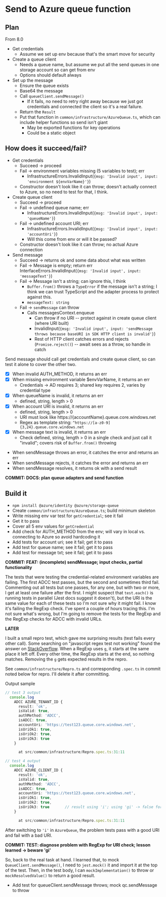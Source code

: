 # Send to Azure queue function

## Plan

From 8.0

-  Get credentials
   -  Assume we set up env because that's the smart move for security
-  Create a queue client
   -  Needs a queue name, but assume we put all the send queues in one storage account so can get from env
   -  Options should default always
-  Set up the message
   -  Ensure the queue exists
   -  Base64 the message
   -  Call `queueClient.sendMessage()`
      -  If it fails, no need to retry right away because we just got credentials and connected the client so it's a real failure.
   -  Return the `Result`
   -  Put that function in `common/infrastructure/AzureQueue.ts`, which can include helper functions so send isn't giant
      -  May be exported functions for key operations
      -  Could be a static object

## How does it succeed/fail?

-  Get credentials
   -  Succeed -> proceed
   -  Fail -> environment variables missing (5 variables to test); err
      -  InfrastructureErrors.InvalidInput(`{msg: 'Invalid input', input: 'environment ${envVarName}'}`)
   -  Constructor doesn't look like it can throw; doesn't actually connect to Azure, so no need to test for that, I think.
-  Create queue client
   -  Succeed -> proceed
   -  Fail -> undefined queue name; err
      -  InfrastructureErrors.InvalidInput(`{msg: 'Invalid input', input: 'queueName'}`)
   -  Fail -> undefined account URI; err
      -  InfrastructureErrors.InvalidInput(`{msg: 'Invalid input', input: 'accountUri'}`)
      -  Will this come from env or will it be passed?
   -  Constructor doesn't look like it can throw; no actual Azure connection
-  Send message
   -  Succeed -> returns ok and some data about what was written
   -  Fail -> Message is empty; return err InterfaceErrors.InvalidInput(`{msg: 'Invalid input', input: 'messageText'}`)
   -  Fail -> Message isn't a string; can ignore this, I think
      -  `Buffer.from()` throws a `TypeError` if the message isn't a string; I think we can trust TypeScript and the adapter process to protect against this.
      -  `messageText: string`
   -  Fail -> `sendMessage` can throw
      -  Calls messagesContext.enqueue
         -  Can throw if no URI -- protect against in create queue client (where URI built)
         -  InvalidInput(`{msg: 'Invalid input', input: 'sendMessage throws because baseURI in SDK HTTP client is invalid'}`)
         -  Rest of HTTP client catches errors and rejects (`Promise.reject()`) -- await sees as a throw, so handle in catch

Send message should call get credentials and create queue client, so can test it alone to cover the other two.

-  [x] When invalid AUTH_METHOD, it returns an err
-  [x] When missing environment variable $envVarName, it returns an err
   -  Credentials -> AD requires 3; shared key requires 2, varies by credential type
-  [x] When queueName is invalid, it returns an err
   -  defined, string, length > 0
-  [x] When account URI is invalid, it returns an err
   -  defined, string, length > 0
   -  URI must look like https://{accountName}.queue.core.windows.net
   -  Regex as template string: `^https://[a-z0-9]{3,24}.queue.core.windows.net`
-  [x] When message text is invalid, it returns an err
   -  Check defined, string, length > 0 in a single check and just call it "invalid"; covers risk of `Buffer.from()` throwing
-  When sendMessage throws an error, it catches the error and returns an err
-  When sendMessage rejects, it catches the error and returns an err
-  When sendMessage resolves, it returns ok with a send result

**COMMIT: DOCS: plan queue adapters and send function**

## Build it

-  `npm install @azure/identity @azure/storage-queue`
-  Create `common/infrastructure/AzureQueue.ts`; build minimum skeleton
-  Write missing env var test for `getCredential`; see it fail
-  Get it to pass
-  Cover all 5 env values for `getCredential`
-  Add check for AUTH_METHOD from the env; will vary in local vs. connecting to Azure so avoid hardcoding it
-  Add tests for account uri; see it fail; get it to pass
-  Add test for queue name; see it fail; get it to pass
-  Add test for message txt; see it fail; get it to pass

**COMMIT: FEAT: (incomplete) sendMessage; input checks, partial functionality**

The tests that were testing the credential-related environment variables are failing. The first ADCC test passes, but the second and sometimes third fail. Commenting out all tests but one passes, for any one, but with two or more, I get at least one failure after the first. I might suspect that `test.each()` is running tests in parallel (Jest docs suggest it doesn't), but the URI is the same value for each of these tests so I'm not sure why it might fail. I know it's failing the RegExp check. I've spent a couple of hours tracing this. I'm not sure what's wrong, but I'm going to remove the tests for the RegExp and the RegExp checks for ADCC with invalid URLs.

**LATER**

I built a small repro test, which gave me surprising results (test fails every other call). Some searching on "javascript regex test not working" found the answer on [StackOverflow](https://stackoverflow.com/questions/43827851/bug-with-regexp-test-javascript). When a RegExp uses `g`, it starts at the same place it left off. Every other time, the RegExp starts at the end, so nothing matches. Removing the `g` gets expected results in the repro.

See `common/infrastructure/Repro.ts` and corresponding `.spec.ts` in commit noted below for repro. I'll delete it after committing.

Output sample

```typescript
// test 3 output
  console.log
    ADCC AZURE_TENANT_ID {
      result: 'ok',
      isValid: true,
      authMethod: 'ADCC',
      isADCC: true,
      accountUri: 'https://test123.queue.core.windows.net',
      isUriOk1: true,
      isUriOk2: true,
      isUriOk3: true
    }

      at src/common/infrastructure/Repro.spec.ts:31:11

// test 4 output
  console.log
    ADCC AZURE_CLIENT_ID {
      result: 'ok',
      isValid: true,
      authMethod: 'ADCC',
      isADCC: true,
      accountUri: 'https://test123.queue.core.windows.net',
      isUriOk1: true,
      isUriOk2: true,
      isUriOk3: true       // result using 'i'; using 'gi' -> false for even numbered tests only
    }

      at src/common/infrastructure/Repro.spec.ts:31:11

```

After switching to `'i'` in `AzureQueue`, the problem tests pass with a good URI and fail with a bad URI.

**COMMIT: TEST: diagnose problem with RegExp for URI check; lesson learned -> beware 'gi'**

So, back to the real task at hand. I learned that, to mock `QueueClient.sendMessage()`, I need to `jest.mock()` it and import it at the top of the test. Then, in the test body, I can `mockImplementation()` to throw or `mockResolvedValue()` to return a good result.

-  Add test for queueClient.sendMessage throws; mock qc.sendMessage to throw
